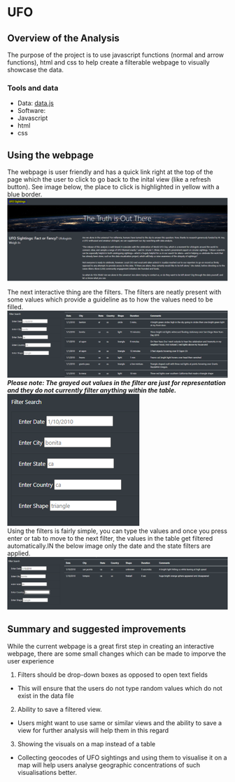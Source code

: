 # UFO
## Overview of the Analysis
The purpose of the project is to use javascript functions (normal and arrow functions), html and css to help create a filterable webpage to visually showcase the data.  
### Tools and data
- Data: [data.js](static/js/data.js)
- Software:
 - Javascript
 - html
 - css

## Using the webpage
The webpage is user friendly and has a quick link right at the top of the page which the user to click to go back to the inital view (like a refresh button). See image below, the place to click is highlighted in yellow with a blue border.  
![image1](static/images/image1.png)  

The next interactive thing are the filters. The filters are neatly present with some values which provide a guideline as to how the values need to be filled.  
![image2](static/images/Image2.PNG)  
**_Please note: The grayed out values in the filter are just for representation and they do not currently filter anything within the table._**  
![image3](static/images/Image3.png)  
Using the filters is fairly simple, you can type the values and once you press enter or tab to move to the next filter, the values in the table get filtered automatically.IN the below image only the date and the state filters are applied.  
![image4](static/images/Image4.png)  

## Summary and suggested improvements
While the current webpage is a great first step in creating an interactive webpage, there are some small changes which can be made to imporve the user experience
1. Filters should be drop-down boxes as opposed to open text fields
 - This will ensure that the users do not type random values which do not exist in the data file
2. Ability to save a filtered view.
 - Users might want to use same or similar views and the ability to save a view for further analysis will help them in this regard
3. Showing the visuals on a map instead of a table
 - Collecting geocodes of UFO sightings and using them to visualise it on a map will help users analyse geographic concentrations of such visualisations better.









